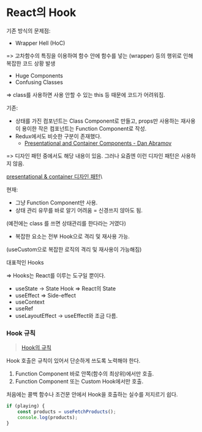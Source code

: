 # React의 Hook

기존 방식의 문제점:

* Wrapper Hell (HoC)

\=> 고차함수의 특징을 이용하여 함수 안에 함수를 넣는 (wrapper) 등의 행위로 인해 복잡한 코드 상황 발생

* Huge Components
* Confusing Classes

\=> class를 사용하면 사용 안할 수 있는 this 등 때문에 코드가 어려워짐.

기존:

* 상태를 가진 컴포넌트는 Class Component로 만들고, props만 사용하는 재사용이 용이한 작은 컴포넌트는 Function Component로 작성.
* Redux에서도 비슷한 구분이 존재했다.
  * [Presentational and Container Components - Dan Abramov](https://medium.com/@dan\_abramov/smart-and-dumb-components-7ca2f9a7c7d0)

\=> 디자인 패턴 중에서도 해당 내용이 있음. 그러나 요즘엔 이런 디자인 패턴은 사용하지 않음.

[presentational & container 디자인 패턴](https://kyounghwan01.github.io/blog/React/container-presenter-dessign-pattern/)\


현재:

* 그냥 Function Component만 사용.
* 상태 관리 유무를 바로 알기 어려움 = 신경쓰지 않아도 됨.&#x20;

&#x20;    (예전에는 class 를 쓰면 상태관리를 한다라는 거였다)

* 복잡한 요소는 전부 Hook으로 격리 및 재사용 가능.

&#x20;    (useCustom으로 복잡한 로직의 격리 및 재사용이 가능해짐)



대표적인 Hooks

\=> Hooks는 React를 이루는 도구일 뿐이다.

* useState → State Hook ⇒ React의 State
* useEffect ⇒ Side-effect
* useContext
* useRef
* useLayoutEffect → useEffect와 조금 다름.



### Hook 규칙

> [Hook의 규칙](https://ko.reactjs.org/docs/hooks-rules.html)

Hook 호출은 규칙이 있어서 단순하게 쓰도록 노력해야 한다.

1. Function Component 바로 안쪽(함수의 최상위)에서만 호출.
2. Function Component 또는 Custom Hook에서만 호출.

처음에는 콜백 함수나 조건문 안에서 Hook을 호출하는 실수를 저지르기 쉽다.

```jsx
if (playing) {
	const products = useFetchProducts();
	console.log(products);
}
```

